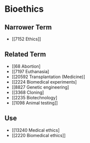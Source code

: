 # Bioethics  

## Narrower Term

- [[7152 Ethics]]  

## Related Term

- [[68 Abortion]
- [[7197 Euthanasia]
- [[20592 Transplantation (Medicine)]
- [[2224 Biomedical experiments]
- [[8827 Genetic engineering]
- [[3368 Cloning]
- [[2235 Biotechnology]
- [[1098 Animal testing]]  

## Use

- [[13240 Medical ethics]
- [[2220 Biomedical ethics]]  

